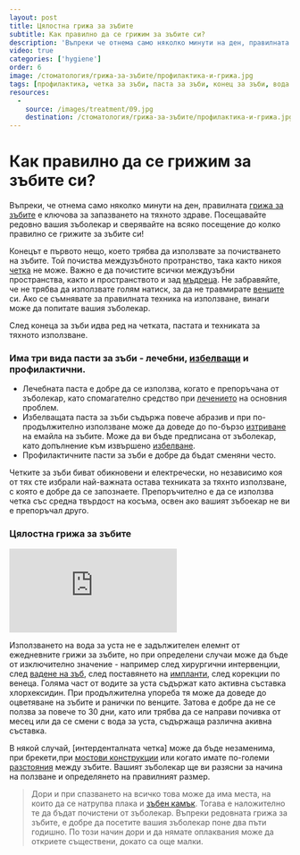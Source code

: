 ```yaml
---
layout: post
title: Цялостна грижа за зъбите
subtitle: Как правилно да се грижим за зъбите си?
description: 'Въпреки че отнема само няколко минути на ден, правилната грижа за зъбите е ключова за запазването на тяхното здраве. Посещавайте редовно вашия зъболекар и сверявайте на всяко посещение до колко правилно се грижите за зъбите си!'
video: true
categories: ['hygiene']
order: 6
image: /стоматология/грижа-за-зъбите/профилактика-и-грижа.jpg
tags: [профилактика, четка за зъби, паста за зъби, конец за зъби, вода за уста]
resources:
  -
    source: /images/treatment/09.jpg
    destination: /стоматология/грижа-за-зъбите/профилактика-и-грижа.jpg
---
```

# Как правилно да се грижим за зъбите си?

Въпреки, че отнема само няколко минути на ден, правилната [грижа за зъбите](../зъболекар/стоматологична-профилактика.html "Профилактична грижа за зъбите") е ключова за запазването на тяхното здраве. Посещавайте редовно вашия зъболекар и сверявайте на всяко посещение до колко правилно се грижите за зъбите си!

Конецът е първото нещо, което трябва да използвате за почистването на зъбите. Той почиства междузъбното протранство, така както никоя [четка](../стоматология/четка-за-зъби.html "Електрическа или обикновена четка за зъби") не може. Важно е да почистите всички мeждузъбни пространства, както и пространството и зад [мъдреца](../стоматология/мъдрец.html "Вадене на мъдрец при добър зъболекар"). Не забравяйте, че не трябва да използвате голям натиск, за да не травмирате [венците](../зъболекар/услуги/лечение-на-венци.html "Лечение на венци") си. Ако се съмнявате за правилната техника на използване, винаги може да попитате вашия зъболекар. 

След конеца за зъби идва ред на четката, пастата и техниката за тяхното използване.

### Има три вида пасти за зъби - лечебни, [избелващи](../стоматология/избелване-на-зъби-в-домашни-условия.html "Избелващи системи за зъби за в домашни условия под контрола на зъболекар")  и профилактични.
- Лечебната паста е добре да се използва, когато е препоръчана от зъболекар, като спомагателно средство при [лечението](../зъболекар/лечение-на-зъби.html "Лечение на зъби при добър зъболекар") на основния проблем. 
- Избелващата паста за зъби съдържа повече абразив и при по-продължително използване може да доведе до по-бързо [изтриване](../стоматология/изтриване-на-зъбите.html "Изтриване на зъбите") на емайла на зъбите. Може да ви бъде предписана от зъболекар, като допълнение към извършено [избелване](../зъболекар/услуги/избелване-на-зъби.html "Избелване на зъби").
- Профилактичните пасти за зъби е добре да бъдат сменяни често.

Четките за зъби биват обикновени и електречески, но независимо коя от тях сте избрали най-важната остава техниката за тяхнто използване, с която е добре да се запознаете. Препоръчително е да се използва четка със средна твърдост на косъма, освен ако вашият зъбоекар не ви е препоръчал друго.

### Цялостна грижа за зъбите

<iframe class="video" src="http://www.youtube.com/embed/vQkyXgdQAeU?rel=0" frameborder="0" allowfullscreen></iframe>

Използването на вода за уста не е задължителен елемнт от ежедневните грижи за зъбите, но при определени случаи може да бъде от изключително значение - например след хирургични интервенции, след [вадене на зъб](../зъболекар/услуги/вадене-на-зъб.html "Вадене на зъб"), след поставянето на [импланти](../зъболекар/услуги/зъбни-импланти.html "Поставяне на зъбни импланти"), след корекции по венеца. Голяма част от водите за уста съдържат като активна съставка хлорхексидин. При продължителна упореба тя може да доведе до оцветяване на зъбите и ранички по венците. Затова е добре да не се ползва за повече то 30 дни, като или трябва да се направи почивка от месец или да се смени с вода за уста, съдържаща различна акивна съставка.

В някой случай, [интерденталната четка] може да бъде незаменима, при брекети,при [мостови конструкции](../зъболекар/услуги/коронки-и-мостове.html "Поставяне на коронки и мостове") или когато имате по-големи [разстояния](../стоматология/разстояние-между-зъбите.html "Затваряне на разстояния между зъбите") между зъбите. Вашият зъболекар ще ви разясни за начина на ползване и определянето на правилният размер.

> Дори и при спазването на всичко това може да има места, на които да се натрупва плака и [зъбен камък](../стоматология/почистване-на-зъбен-камък.html "Почистване на зъбен камък"). Тогава е наложително те да бъдат почистени от зъболекар. Въпреки редовната грижа за зъбите, е добре да посетите вашия зъболекар поне два пъти годишно. По този начин дори и да нямате оплаквания може да откриете съществени, докато са още малки.
